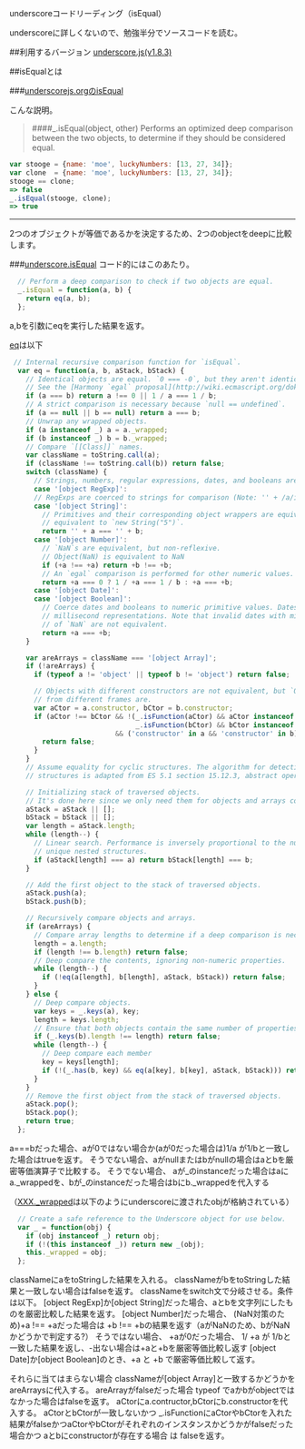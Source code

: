 underscoreコードリーディング（isEqual）

underscoreに詳しくないので、勉強半分でソースコードを読む。



##利用するバージョン
[underscore.js(v1.8.3)](https://github.com/jashkenas/underscore/tree/1.8.3)


##isEqualとは


###[underscorejs.orgのisEqual](http://underscorejs.org/#isEqual)

こんな説明。
>####_.isEqual(object, other) 
>Performs an optimized deep comparison between the two objects, to determine if they should be considered equal.


```javascript
var stooge = {name: 'moe', luckyNumbers: [13, 27, 34]};
var clone  = {name: 'moe', luckyNumbers: [13, 27, 34]};
stooge == clone;
=> false
_.isEqual(stooge, clone);
=> true

```

------------- 
2つのオブジェクトが等価であるかを決定するため、2つのobjectをdeepに比較します。

###[underscore.isEqual](https://github.com/jashkenas/underscore/blob/1.8.3/underscore.js#L1187)
コード的にはこのあたり。

```javascript
  // Perform a deep comparison to check if two objects are equal.
  _.isEqual = function(a, b) {
    return eq(a, b);
  };

```

a,bを引数にeqを実行した結果を返す。

[eq](https://github.com/jashkenas/underscore/blob/1.8.3/underscore.js#L1094)は以下

```javascript
 // Internal recursive comparison function for `isEqual`.
  var eq = function(a, b, aStack, bStack) {
    // Identical objects are equal. `0 === -0`, but they aren't identical.
    // See the [Harmony `egal` proposal](http://wiki.ecmascript.org/doku.php?id=harmony:egal).
    if (a === b) return a !== 0 || 1 / a === 1 / b;
    // A strict comparison is necessary because `null == undefined`.
    if (a == null || b == null) return a === b;
    // Unwrap any wrapped objects.
    if (a instanceof _) a = a._wrapped;
    if (b instanceof _) b = b._wrapped;
    // Compare `[[Class]]` names.
    var className = toString.call(a);
    if (className !== toString.call(b)) return false;
    switch (className) {
      // Strings, numbers, regular expressions, dates, and booleans are compared by value.
      case '[object RegExp]':
      // RegExps are coerced to strings for comparison (Note: '' + /a/i === '/a/i')
      case '[object String]':
        // Primitives and their corresponding object wrappers are equivalent; thus, `"5"` is
        // equivalent to `new String("5")`.
        return '' + a === '' + b;
      case '[object Number]':
        // `NaN`s are equivalent, but non-reflexive.
        // Object(NaN) is equivalent to NaN
        if (+a !== +a) return +b !== +b;
        // An `egal` comparison is performed for other numeric values.
        return +a === 0 ? 1 / +a === 1 / b : +a === +b;
      case '[object Date]':
      case '[object Boolean]':
        // Coerce dates and booleans to numeric primitive values. Dates are compared by their
        // millisecond representations. Note that invalid dates with millisecond representations
        // of `NaN` are not equivalent.
        return +a === +b;
    }

    var areArrays = className === '[object Array]';
    if (!areArrays) {
      if (typeof a != 'object' || typeof b != 'object') return false;

      // Objects with different constructors are not equivalent, but `Object`s or `Array`s
      // from different frames are.
      var aCtor = a.constructor, bCtor = b.constructor;
      if (aCtor !== bCtor && !(_.isFunction(aCtor) && aCtor instanceof aCtor &&
                               _.isFunction(bCtor) && bCtor instanceof bCtor)
                          && ('constructor' in a && 'constructor' in b)) {
        return false;
      }
    }
    // Assume equality for cyclic structures. The algorithm for detecting cyclic
    // structures is adapted from ES 5.1 section 15.12.3, abstract operation `JO`.

    // Initializing stack of traversed objects.
    // It's done here since we only need them for objects and arrays comparison.
    aStack = aStack || [];
    bStack = bStack || [];
    var length = aStack.length;
    while (length--) {
      // Linear search. Performance is inversely proportional to the number of
      // unique nested structures.
      if (aStack[length] === a) return bStack[length] === b;
    }

    // Add the first object to the stack of traversed objects.
    aStack.push(a);
    bStack.push(b);

    // Recursively compare objects and arrays.
    if (areArrays) {
      // Compare array lengths to determine if a deep comparison is necessary.
      length = a.length;
      if (length !== b.length) return false;
      // Deep compare the contents, ignoring non-numeric properties.
      while (length--) {
        if (!eq(a[length], b[length], aStack, bStack)) return false;
      }
    } else {
      // Deep compare objects.
      var keys = _.keys(a), key;
      length = keys.length;
      // Ensure that both objects contain the same number of properties before comparing deep equality.
      if (_.keys(b).length !== length) return false;
      while (length--) {
        // Deep compare each member
        key = keys[length];
        if (!(_.has(b, key) && eq(a[key], b[key], aStack, bStack))) return false;
      }
    }
    // Remove the first object from the stack of traversed objects.
    aStack.pop();
    bStack.pop();
    return true;
  };
```


a===bだった場合、aが0ではない場合か(aが0だった場合は)1/a が1/bと一致した場合はtrueを返す。
そうでない場合、aがnullまたはbがnullの場合はaとbを厳密等価演算子で比較する。
そうでない場合、 aが_のinstanceだった場合はaにa._wrappedを、bが_のinstanceだった場合はbにb._wrappedを代入する
    
（[XXX._wrapped](https://github.com/jashkenas/underscore/blob/1.8.3/underscore.js#L38)は以下のようにunderscoreに渡されたobjが格納されている）
```javascript
  // Create a safe reference to the Underscore object for use below.
  var _ = function(obj) {
    if (obj instanceof _) return obj;
    if (!(this instanceof _)) return new _(obj);
    this._wrapped = obj;
  };
```

classNameにaをtoStringした結果を入れる。
classNameがbをtoStringした結果と一致しない場合はfalseを返す。
classNameをswitch文で分岐させる。条件は以下。
[object RegExp]か[object String]だった場合、aとbを文字列にしたものを厳密比較した結果を返す。
[object Number]だった場合、 (NaN対策のため)+a !== +aだった場合は +b !== +bの結果を返す（aがNaNのため、bがNaNかどうかで判定する?）
そうではない場合、 +aが0だった場合、 1/ +a が 1/bと一致した結果を返し、-出ない場合は+aと+bを厳密等価比較し返す
[object Date]か[object Boolean]のとき、+a と +b で厳密等価比較して返す。

それらに当てはまらない場合
classNameが[object Array]と一致するかどうかをareArraysに代入する。
areArrayがfalseだった場合
typeof でaかbがobjectではなかった場合はfalseを返す。
aCtorにa.contructor,bCtorにb.constructorを代入する。
aCtorとbCtorが一致しないかつ 
_.isFunctionにaCtorやbCtorを入れた結果がfalseかつaCtorやbCtorがそれぞれのインスタンスかどうかがfalseだった場合かつ
aとbにconstructorが存在する場合
は
falseを返す。

